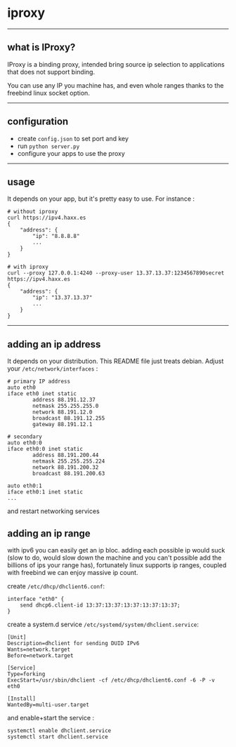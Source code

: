# iproxy

----
## what is IProxy?
IProxy is a binding proxy, intended bring source ip selection to applications that does not support binding.

You can use any IP you machine has, and even whole ranges thanks to the freebind linux socket option.

----
## configuration
- create `config.json` to set port and key
- run `python server.py`
- configure your apps to use the proxy

---
## usage
It depends on your app, but it's pretty easy to use. For instance :
```
# without iproxy
curl https://ipv4.haxx.es
{
    "address": {
        "ip": "8.8.8.8"
        ...
    }
}

# with iproxy
curl --proxy 127.0.0.1:4240 --proxy-user 13.37.13.37:1234567890secret https://ipv4.haxx.es
{
    "address": {
        "ip": "13.37.13.37"
        ...
    }
}
```

----
## adding an ip address
It depends on your distribution. This README file just treats debian.
Adjust your `/etc/network/interfaces` :

```
# primary IP address
auto eth0
iface eth0 inet static
        address 88.191.12.37
        netmask 255.255.255.0
        network 88.191.12.0
        broadcast 88.191.12.255
        gateway 88.191.12.1

# secondary
auto eth0:0
iface eth0:0 inet static
        address 88.191.200.44
        netmask 255.255.255.224
        network 88.191.200.32
        broadcast 88.191.200.63

auto eth0:1
iface eth0:1 inet static
...
```

and restart networking services

## adding an ip range
with ipv6 you can easily get an ip bloc. adding each possible ip would suck (slow to do, would slow down the machine and you can't possible add the billions of ips your range has), fortunately linux supports ip ranges, coupled with freebind we can enjoy massive ip count.

create `/etc/dhcp/dhclient6.conf`:
```
interface "eth0" {
    send dhcp6.client-id 13:37:13:37:13:37:13:37:13:37;
}
```

create a system.d service `/etc/systemd/system/dhclient.service`:
```
[Unit]
Description=dhclient for sending DUID IPv6
Wants=network.target
Before=network.target

[Service]
Type=forking
ExecStart=/usr/sbin/dhclient -cf /etc/dhcp/dhclient6.conf -6 -P -v eth0

[Install]
WantedBy=multi-user.target
```

and enable+start the service :
```
systemctl enable dhclient.service
systemctl start dhclient.service
```
